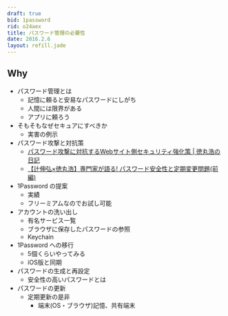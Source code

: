 ```yaml
---
draft: true
bid: 1password
rid: o24aex
title: パスワード管理の必要性
date: 2016.2.6
layout: refill.jade
---
```


## Why
- パスワード管理とは
  - 記憶に頼ると安易なパスワードにしがち
  - 人間には限界がある
  - アプリに頼ろう
- そもそもなぜセキュアにすべきか
  - 実害の例示
- パスワード攻撃と対抗策
  - [パスワード攻撃に対抗するWebサイト側セキュリティ強化策 | 徳丸浩の日記](http://blog.tokumaru.org/2013/05/how-to-protect-your-website-from-password-attacks.html)
  - [【辻伸弘×徳丸浩】専門家が語る\! パスワード安全性と定期変更問題\(前編\)](https://news.mynavi.jp/itsearch/article/security/1626)
- 1Password の提案
  - 実績
  - フリーミアムなのでお試し可能
- アカウントの洗い出し
  - 有名サービス一覧
  - ブラウザに保存したパスワードの参照
  - Keychain
- 1Password への移行
  - 5個くらいやってみる
  - iOS版と同期
- パスワードの生成と再設定
  - 安全性の高いパスワードとは
- パスワードの更新
  - 定期更新の是非
    - 端末(OS・ブラウザ)記憶、共有端末
